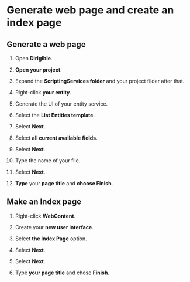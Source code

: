 # **Generate web page and create an index page**

## **Generate a web page**

1. Open **Dirigible**.

2. **Open your project**.

3. Expand the **ScriptingServices folder** and your project filder after that.

4. Right-click **your entity**.

5. Generate the UI of your entity service.

6. Select the **List Entities template**.

7. Select **Next**.

8. Select **all current available fields**.

9. Select **Next**.

10. Type the name of your file.

11. Select **Next**.

12. **Type** your **page title** and **choose Finish**.

## **Make an Index page**

1. Right-click **WebContent**.

2. Create your **new user interface**.

3. Select **the Index Page** option.

4. Select **Next**.

5. Select **Next**.

6. Type **your page title** and chose **Finish**.
